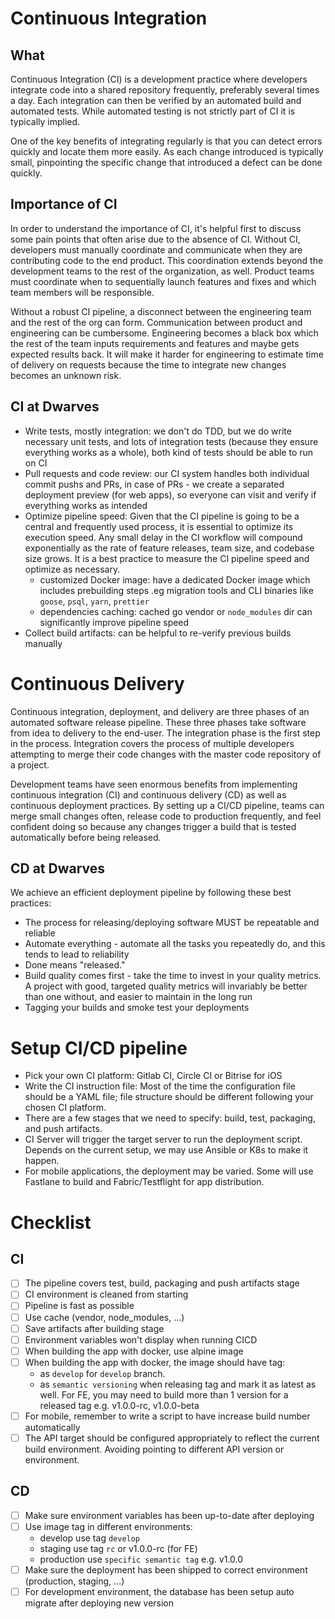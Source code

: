 # Continuous Integration

## What
Continuous Integration (CI) is a development practice where developers integrate code into a shared repository frequently, preferably several times a day. Each integration can then be verified by an automated build and automated tests. While automated testing is not strictly part of CI it is typically implied.

One of the key benefits of integrating regularly is that you can detect errors quickly and locate them more easily. As each change introduced is typically small, pinpointing the specific change that introduced a defect can be done quickly.

## Importance of CI
In order to understand the importance of CI, it's helpful first to discuss some pain points that often arise due to the absence of CI. Without CI, developers must manually coordinate and communicate when they are contributing code to the end product. This coordination extends beyond the development teams to the rest of the organization, as well. Product teams must coordinate when to sequentially launch features and fixes and which team members will be responsible.

Without a robust CI pipeline, a disconnect between the engineering team and the rest of the org can form. Communication between product and engineering can be cumbersome. Engineering becomes a black box which the rest of the team inputs requirements and features and maybe gets expected results back. It will make it harder for engineering to estimate time of delivery on requests because the time to integrate new changes becomes an unknown risk.

## CI at Dwarves
- Write tests, mostly integration: we don't do TDD, but we do write necessary unit tests, and lots of integration tests (because they ensure everything works as a whole), both kind of tests should be able to run on CI
- Pull requests and code review: our CI system handles both individual commit pushs and PRs, in case of PRs - we create a separated deployment preview (for web apps), so everyone can visit and verify if everything works as intended
- Optimize pipeline speed: Given that the CI pipeline is going to be a central and frequently used process, it is essential to optimize its execution speed. Any small delay in the CI workflow will compound exponentially as the rate of feature releases, team size, and codebase size grows. It is a best practice to measure the CI pipeline speed and optimize as necessary.
  - customized Docker image: have a dedicated Docker image which includes prebuilding steps .eg migration tools and CLI binaries like `goose`, `psql`, `yarn`, `prettier`
  - dependencies caching: cached go vendor or `node_modules` dir can significantly improve pipeline speed
- Collect build artifacts: can be helpful to re-verify previous builds manually

# Continuous Delivery
Continuous integration, deployment, and delivery are three phases of an automated software release pipeline. These three phases take software from idea to delivery to the end-user. The integration phase is the first step in the process. Integration covers the process of multiple developers attempting to merge their code changes with the master code repository of a project.

Development teams have seen enormous benefits from implementing continuous integration (CI) and continuous delivery (CD) as well as continuous deployment practices. By setting up a CI/CD pipeline, teams can merge small changes often, release code to production frequently, and feel confident doing so because any changes trigger a build that is tested automatically before being released.

## CD at Dwarves

We achieve an efficient deployment pipeline by following these best practices:

- The process for releasing/deploying software MUST be repeatable and reliable
- Automate everything - automate all the tasks you repeatedly do, and this tends to lead to reliability
- Done means "released."
- Build quality comes first - take the time to invest in your quality metrics. A project with good, targeted quality metrics will invariably be better than one without, and easier to maintain in the long run
- Tagging your builds and smoke test your deployments

# Setup CI/CD pipeline
- Pick your own CI platform: Gitlab CI, Circle CI or Bitrise for iOS
- Write the CI instruction file: Most of the time the configuration file should be a YAML file; file structure should be different following your chosen CI platform.
- There are a few stages that we need to specify: build, test, packaging, and push artifacts.
- CI Server will trigger the target server to run the deployment script. Depends on the current setup, we may use Ansible or K8s to make it happen.
- For mobile applications, the deployment may be varied. Some will use Fastlane to build and Fabric/Testflight for app distribution.

# Checklist

## CI
- [ ] The pipeline covers test, build, packaging and push artifacts stage
- [ ] CI environment is cleaned from starting
- [ ] Pipeline is fast as possible
- [ ] Use cache (vendor, node_modules, ...)
- [ ] Save artifacts after building stage
- [ ] Environment variables won't display when running CICD
- [ ] When building the app with docker, use alpine image
- [ ] When building the app with docker, the image should have tag:
    - as `develop` for `develop` branch.
    - as `semantic versioning` when releasing tag and mark it as latest as well. For FE, you may need to build more than 1 version for a released tag e.g. v1.0.0-rc, v1.0.0-beta
- [ ] For mobile, remember to write a script to have increase build number automatically
- [ ] The API target should be configured appropriately to reflect the current build environment. Avoiding pointing to different API version or environment.

## CD
- [ ] Make sure environment variables has been up-to-date after deploying
- [ ] Use image tag in different environments:
    - develop use tag `develop`
    - staging use tag `rc` or v1.0.0-rc (for FE)
    - production use `specific semantic tag` e.g. v1.0.0
- [ ] Make sure the deployment has been shipped to correct environment (production, staging, ...)
- [ ] For development environment, the database has been setup auto migrate after deploying new version
